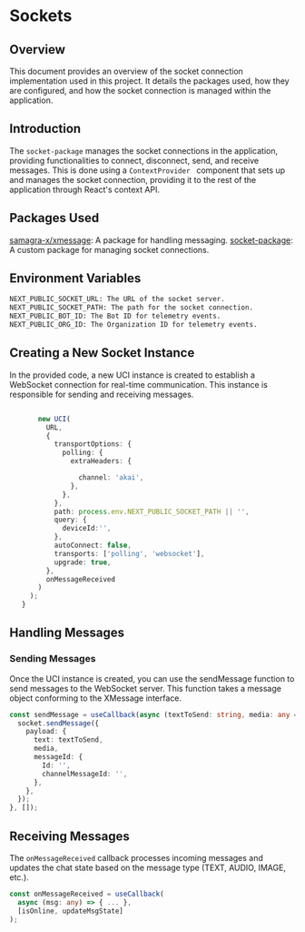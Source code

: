# Sockets

## Overview

This document provides an overview of the socket connection implementation used in this project. It details the packages used, how they are configured, and how the socket connection is managed within the application.

## Introduction

The `socket-package` manages the socket connections in the application, providing functionalities to connect, disconnect, send, and receive messages. This is done using a `ContextProvider ` component that sets up and manages the socket connection, providing it to the rest of the application through React's context API.

## Packages Used

[samagra-x/xmessage](https://www.npmjs.com/package/@samagra-x/xmessage): A package for handling messaging.
[socket-package](https://www.npmjs.com/package/socket-package): A custom package for managing socket connections.

## Environment Variables

```bash
NEXT_PUBLIC_SOCKET_URL: The URL of the socket server.
NEXT_PUBLIC_SOCKET_PATH: The path for the socket connection.
NEXT_PUBLIC_BOT_ID: The Bot ID for telemetry events.
NEXT_PUBLIC_ORG_ID: The Organization ID for telemetry events.
```

## Creating a New Socket Instance

In the provided code, a new UCI instance is created to establish a WebSocket connection for real-time communication. This instance is responsible for sending and receiving messages.

```typescript

       new UCI(
         URL,
         {
           transportOptions: {
             polling: {
               extraHeaders: {

                 channel: 'akai',
               },
             },
           },
           path: process.env.NEXT_PUBLIC_SOCKET_PATH || '',
           query: {
             deviceId:'',
           },
           autoConnect: false,
           transports: ['polling', 'websocket'],
           upgrade: true,
         },
         onMessageReceived
       )
     );
   }

```

## Handling Messages

### Sending Messages

Once the UCI instance is created, you can use the sendMessage function to send messages to the WebSocket server. This function takes a message object conforming to the XMessage interface.

```typescript
const sendMessage = useCallback(async (textToSend: string, media: any = null) => {
  socket.sendMessage({
    payload: {
      text: textToSend,
      media,
      messageId: {
        Id: '',
        channelMessageId: '',
      },
    },
  });
}, []);
```

## Receiving Messages

The `onMessageReceived` callback processes incoming messages and updates the chat state based on the message type (TEXT, AUDIO, IMAGE, etc.).

```typescript
const onMessageReceived = useCallback(
  async (msg: any) => { ... },
  [isOnline, updateMsgState]
);

```

